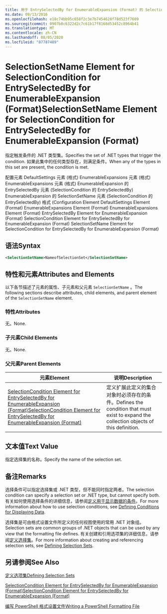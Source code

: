 ```yaml
---
title: 用于 EntrySelectedBy for EnumerableExpansion (Format) 的 SelectionCondition 的 SelectionSetName 元素 |Microsoft Docs
ms.date: 09/13/2016
ms.openlocfilehash: e18c74bb95c658f2c3e7b7454628f78d523f7609
ms.sourcegitcommit: 0907b8c6322d2c7c61b17f8168d53452c8964b41
ms.translationtype: MT
ms.contentlocale: zh-CN
ms.lasthandoff: 08/05/2020
ms.locfileid: "87787489"
---
```

# <a name="selectionsetname-element-for-selectioncondition-for-entryselectedby-for-enumerableexpansion-format"></a><span data-ttu-id="d2c0c-102">SelectionSetName Element for SelectionCondition for EntrySelectedBy for EnumerableExpansion (Format)</span><span class="sxs-lookup"><span data-stu-id="d2c0c-102">SelectionSetName Element for SelectionCondition for EntrySelectedBy for EnumerableExpansion (Format)</span></span>

<span data-ttu-id="d2c0c-103">指定触发条件的 .NET 类型集。</span><span class="sxs-lookup"><span data-stu-id="d2c0c-103">Specifies the set of .NET types that trigger the condition.</span></span> <span data-ttu-id="d2c0c-104">如果此集中的任何类型存在，则满足条件。</span><span class="sxs-lookup"><span data-stu-id="d2c0c-104">When any of the types in this set are present, the condition is met.</span></span>

<span data-ttu-id="d2c0c-105">配置元素 DefaultSettings 元素 (格式) EnumerableExpansions 元素 (格式) EnumerableExpansions 元素 (格式) EnumerableExpansion 的 EntrySelectedBy 元素 (SelectionCondition 的 EntrySelectedBy) EnumerableExpansion 的 SelectionSetName 元素 (SelectionCondition 的 EntrySelectedBy) 格式 (</span><span class="sxs-lookup"><span data-stu-id="d2c0c-105">Configuration Element DefaultSettings Element (Format) EnumerableExpansions Element (Format) EnumerableExpansions Element (Format) EntrySelectedBy Element for EnumerableExpansion (Format) SelectionCondition Element for EntrySelectedBy for EnumerableExpansion (Format) SelectionSetName Element for SelectionCondition for EntrySelectedBy for EnumerableExpansion (Format)</span></span>

## <a name="syntax"></a><span data-ttu-id="d2c0c-106">语法</span><span class="sxs-lookup"><span data-stu-id="d2c0c-106">Syntax</span></span>

```xml
<SelectionSetName>NameofSelectionSet</SelectionSetName>
```

## <a name="attributes-and-elements"></a><span data-ttu-id="d2c0c-107">特性和元素</span><span class="sxs-lookup"><span data-stu-id="d2c0c-107">Attributes and Elements</span></span>

<span data-ttu-id="d2c0c-108">以下各节描述了元素的属性、子元素和父元素 `SelectionSetName` 。</span><span class="sxs-lookup"><span data-stu-id="d2c0c-108">The following sections describe attributes, child elements, and parent element of the `SelectionSetName` element.</span></span>

### <a name="attributes"></a><span data-ttu-id="d2c0c-109">特性</span><span class="sxs-lookup"><span data-stu-id="d2c0c-109">Attributes</span></span>

<span data-ttu-id="d2c0c-110">无。</span><span class="sxs-lookup"><span data-stu-id="d2c0c-110">None.</span></span>

### <a name="child-elements"></a><span data-ttu-id="d2c0c-111">子元素</span><span class="sxs-lookup"><span data-stu-id="d2c0c-111">Child Elements</span></span>

<span data-ttu-id="d2c0c-112">无。</span><span class="sxs-lookup"><span data-stu-id="d2c0c-112">None.</span></span>

### <a name="parent-elements"></a><span data-ttu-id="d2c0c-113">父元素</span><span class="sxs-lookup"><span data-stu-id="d2c0c-113">Parent Elements</span></span>

|<span data-ttu-id="d2c0c-114">元素</span><span class="sxs-lookup"><span data-stu-id="d2c0c-114">Element</span></span>|<span data-ttu-id="d2c0c-115">说明</span><span class="sxs-lookup"><span data-stu-id="d2c0c-115">Description</span></span>|
|-------------|-----------------|
|[<span data-ttu-id="d2c0c-116">SelectionCondition Element for EntrySelectedBy for EnumerableExpansion (Format)</span><span class="sxs-lookup"><span data-stu-id="d2c0c-116">SelectionCondition Element for EntrySelectedBy for EnumerableExpansion (Format)</span></span>](./selectioncondition-element-for-entryselectedby-for-enumerableexpansion-format.md)|<span data-ttu-id="d2c0c-117">定义扩展此定义的集合对象时必须存在的条件。</span><span class="sxs-lookup"><span data-stu-id="d2c0c-117">Defines the condition that must exist to expand the collection objects of this definition.</span></span>|

## <a name="text-value"></a><span data-ttu-id="d2c0c-118">文本值</span><span class="sxs-lookup"><span data-stu-id="d2c0c-118">Text Value</span></span>

<span data-ttu-id="d2c0c-119">指定选择集的名称。</span><span class="sxs-lookup"><span data-stu-id="d2c0c-119">Specify the name of the selection set.</span></span>

## <a name="remarks"></a><span data-ttu-id="d2c0c-120">备注</span><span class="sxs-lookup"><span data-stu-id="d2c0c-120">Remarks</span></span>

<span data-ttu-id="d2c0c-121">选择条件可以指定选择集或 .NET 类型，但不能同时指定两者。</span><span class="sxs-lookup"><span data-stu-id="d2c0c-121">The selection condition can specify a selection set or .NET type, but cannot specify both.</span></span> <span data-ttu-id="d2c0c-122">有关如何使用选择条件的详细信息，请参阅[定义用于显示数据的条件](./defining-conditions-for-displaying-data.md)。</span><span class="sxs-lookup"><span data-stu-id="d2c0c-122">For more information about how to use selection conditions, see [Defining Conditions for Displaying Data](./defining-conditions-for-displaying-data.md).</span></span>

<span data-ttu-id="d2c0c-123">选择集是可由格式设置文件所定义的任何视图使用的常用 .NET 对象组。</span><span class="sxs-lookup"><span data-stu-id="d2c0c-123">Selection sets are common groups of .NET objects that can be used by any view that the formatting file defines.</span></span> <span data-ttu-id="d2c0c-124">有关创建和引用选项集的详细信息，请参阅[定义选择集](./defining-selection-sets.md)。</span><span class="sxs-lookup"><span data-stu-id="d2c0c-124">For more information about creating and referencing selection sets, see [Defining Selection Sets](./defining-selection-sets.md).</span></span>

## <a name="see-also"></a><span data-ttu-id="d2c0c-125">另请参阅</span><span class="sxs-lookup"><span data-stu-id="d2c0c-125">See Also</span></span>

[<span data-ttu-id="d2c0c-126">定义选项集</span><span class="sxs-lookup"><span data-stu-id="d2c0c-126">Defining Selection Sets</span></span>](./defining-selection-sets.md)

[<span data-ttu-id="d2c0c-127">SelectionCondition Element for EntrySelectedBy for EnumerableExpansion (Format)</span><span class="sxs-lookup"><span data-stu-id="d2c0c-127">SelectionCondition Element for EntrySelectedBy for EnumerableExpansion (Format)</span></span>](./selectioncondition-element-for-entryselectedby-for-enumerableexpansion-format.md)

[<span data-ttu-id="d2c0c-128">编写 PowerShell 格式设置文件</span><span class="sxs-lookup"><span data-stu-id="d2c0c-128">Writing a PowerShell Formatting File</span></span>](./writing-a-powershell-formatting-file.md)
